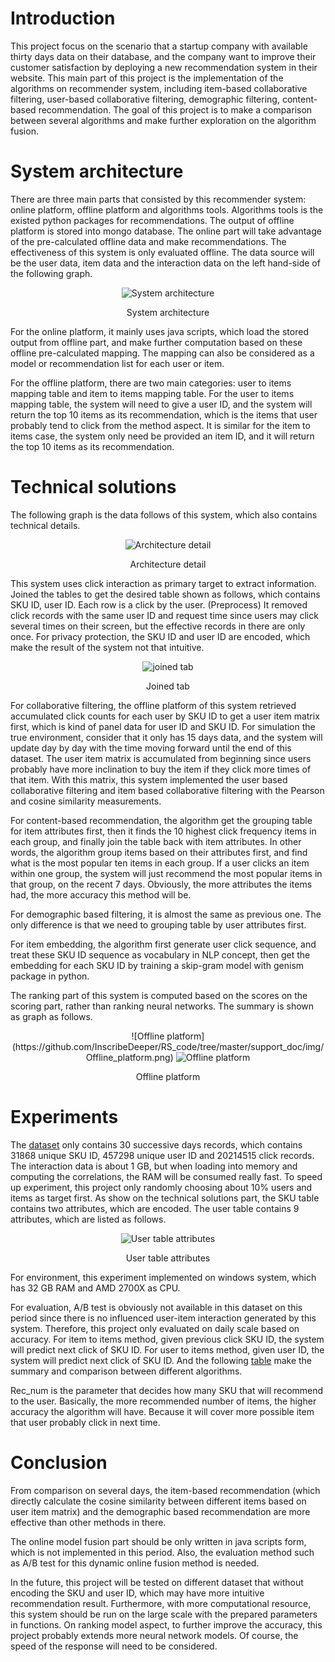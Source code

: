 # Introduction

This project focus on the scenario that a startup company with available thirty days data on their database, and the company want to improve their customer satisfaction by deploying a new recommendation system in their website. This main part of this project is the implementation of the algorithms on recommender system, including item-based collaborative filtering, user-based collaborative filtering, demographic filtering, content-based recommendation. The goal of this project is to make a comparison between several algorithms and make further exploration on the algorithm fusion.

# System architecture

There are three main parts that consisted by this recommender system: online platform, offline platform and algorithms tools. Algorithms tools is the existed python packages for recommendations. The output of offline platform is stored into mongo database. The online part will take advantage of the pre-calculated offline data and make recommendations. The effectiveness of this system is only evaluated offline. The data source will be the user data, item data and the interaction data on the left hand-side of the following graph.

<div align=center><img alt="System architecture" src="https://github.com/InscribeDeeper/RS_code/tree/master/support_doc/img/System_architecture.png"/>

System architecture
</div>

For the online platform, it mainly uses java scripts, which load the stored output from offline part, and make further computation based on these offline pre-calculated mapping. The mapping can also be considered as a model or recommendation list for each user or item.

For the offline platform, there are two main categories: user to items mapping table and item to items mapping table. For the user to items mapping table, the system will need to give a user ID, and the system will return the top 10 items as its recommendation, which is the items that user probably tend to click from the method aspect. It is similar for the item to items case, the system only need be provided an item ID, and it will return the top 10 items as its recommendation.

# Technical solutions

The following graph is the data follows of this system, which also contains technical details.

<div align=center><img alt="Architecture detail" src="https://github.com/InscribeDeeper/RS_code/tree/master/support_doc/img/Architecture_detail.png"/>

Architecture detail
</div>

This system uses click interaction as primary target to extract information. Joined the tables to get the desired table shown as follows, which contains SKU ID, user ID. Each row is a click by the user. (Preprocess) It removed click records with the same user ID and request time since users may click several times on their screen, but the effective records in there are only once. For privacy protection, the SKU ID and user ID are encoded, which make the result of the system not that intuitive.

<div align=center><img alt="joined tab" src="https://github.com/InscribeDeeper/RS_code/tree/master/support_doc/img/joined_tab.png"/>

Joined tab
</div>



For collaborative filtering, the offline platform of this system retrieved accumulated click counts for each user by SKU ID to get a user item matrix first, which is kind of panel data for user ID and SKU ID. For simulation the true environment, consider that it only has 15 days data, and the system will update day by day with the time moving forward until the end of this dataset. The user item matrix is accumulated from beginning since users probably have more inclination to buy the item if they click more times of that item. With this matrix, this system implemented the user based collaborative filtering and item based collaborative filtering with the Pearson and cosine similarity measurements.

For content-based recommendation, the algorithm get the grouping table for item attributes first, then it finds the 10 highest click frequency items in each group, and finally join the table back with item attributes. In other words, the algorithm group items based on their attributes first, and find what is the most popular ten items in each group. If a user clicks an item within one group, the system will just recommend the most popular items in that group, on the recent 7 days. Obviously, the more attributes the items had, the more accuracy this method will be.

For demographic based filtering, it is almost the same as previous one. The only difference is that we need to grouping table by user attributes first.

For item embedding, the algorithm first generate user click sequence, and treat these SKU ID sequence as vocabulary in NLP concept, then get the embedding for each SKU ID by training a skip-gram model with genism package in python.

The ranking part of this system is computed based on the scores on the scoring part, rather than ranking neural networks. The summary is shown as graph as follows.


<div align=center>
![Offline platform](https://github.com/InscribeDeeper/RS_code/tree/master/support_doc/img/Offline_platform.png)

<img alt="Offline platform" src="https://github.com/InscribeDeeper/RS_code/tree/master/support_doc/img/Offline_platform.png"/>

Offline platform
</div>


# Experiments

The [dataset](https://www.dropbox.com/sh/kdgx4wconscfllj/AADNR94dAP8PlmGCYhHLT5Eqa?dl=0) only contains 30 successive days records, which contains 31868 unique SKU ID, 457298 unique user ID and 20214515 click records. The interaction data is about 1 GB, but when loading into memory and computing the correlations, the RAM will be consumed really fast. To speed up experiment, this project only randomly choosing about 10% users and items as target first. As show on the technical solutions part, the SKU table contains two attributes, which are encoded. The user table contains 9 attributes, which are listed as follows.


 <div align=center><img alt="User table attributes" src="https://github.com/InscribeDeeper/RS_code/tree/master/support_doc/img/User_table attributes.png"/>
 
 User table attributes
 </div>



For environment, this experiment implemented on windows system, which has 32 GB RAM and AMD 2700X as CPU.

For evaluation, A/B test is obviously not available in this dataset on this period since there is no influenced user-item interaction generated by this system. Therefore, this project only evaluated on daily scale based on accuracy. For item to items method, given previous click SKU ID, the system will predict next click of SKU ID. For user to items method, given user ID, the system will predict next click of SKU ID. And the following [table](https://www.dropbox.com/sh/kdgx4wconscfllj/AADNR94dAP8PlmGCYhHLT5Eqa?dl=0) make the summary and comparison between different algorithms.

Rec_num is the parameter that decides how many SKU that will recommend to the user. Basically, the more recommended number of items, the higher accuracy the algorithm will have. Because it will cover more possible item that user probably click in next time.

# Conclusion

From comparison on several days, the item-based recommendation (which directly calculate the cosine similarity between different items based on user item matrix) and the demographic based recommendation are more effective than other methods in there.

The online model fusion part should be only written in java scripts form, which is not implemented in this period. Also, the evaluation method such as A/B test for this dynamic online fusion method is needed.

In the future, this project will be tested on different dataset that without encoding the SKU and user ID, which may have more intuitive recommendation result. Furthermore, with more computational resource, this system should be run on the large scale with the prepared parameters in functions. On ranking model aspect, to further improve the accuracy, this project probably extends more neural network models. Of course, the speed of the response will need to be considered.
